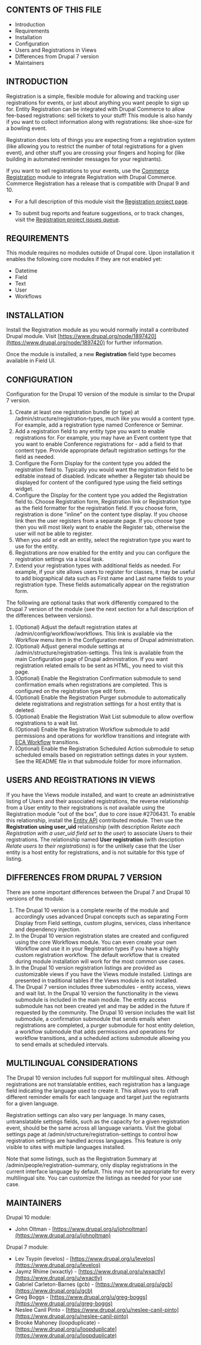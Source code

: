 CONTENTS OF THIS FILE
---------------------

 * Introduction
 * Requirements
 * Installation
 * Configuration
 * Users and Registrations in Views
 * Differences from Drupal 7 version
 * Maintainers


INTRODUCTION
------------

Registration is a simple, flexible module for allowing and tracking user registrations for events, or just about anything you want people to sign up for. Entity Registration can be integrated with Drupal Commerce to allow fee-based registrations: sell tickets to your stuff! This module is also handy if you want to collect information along with registrations: like shoe-size for a bowling event.

Registration does lots of things you are expecting from a registration system (like allowing you to restrict the number of total registrations for a given event), and other stuff you are crossing your fingers and hoping for (like building in automated reminder messages for your registrants).

If you want to sell registrations to your events, use the [Commerce Registration](https://www.drupal.org/project/commerce_registration) module to integrate Registration with Drupal Commerce.  Commerce Registration has a release that is compatible with Drupal 9 and 10.

 * For a full description of this module visit the [Registration project page](https://www.drupal.org/project/registration).

 * To submit bug reports and feature suggestions, or to track changes, visit the [Registration project issues queue](https://www.drupal.org/project/issues/registration).


REQUIREMENTS
------------

This module requires no modules outside of Drupal core. Upon installation it enables the following core modules if they are not enabled yet:

* Datetime
* Field
* Text
* User
* Workflows

INSTALLATION
------------

Install the Registration module as you would normally install a contributed
Drupal module. Visit [https://www.drupal.org/node/1897420](https://www.drupal.org/node/1897420) for further
information.

Once the module is installed, a new **Registration** field type becomes available in Field UI.

CONFIGURATION
-------------

Configuration for the Drupal 10 version of the module is similar to the Drupal 7 version.

1. Create at least one registration bundle (or type) at /admin/structure/registration-types, much like you would a content type. For example, add a registration type named Conference or Seminar.
1. Add a registration field to any entity type you want to enable registrations for. For example, you may have an Event content type that you want to enable Conference registrations for - add a field to that content type. Provide appropriate default registration settings for the field as needed.
1. Configure the Form Display for the content type you added the registration field to. Typically you would want the registration field to be editable instead of disabled. Indicate whether a Register tab should be displayed for content of the configured type using the field settings widget.
1. Configure the Display for the content type you added the Registration field to.  Choose Registration form, Registration link or Registration type as the field formatter for the registration field. If you choose form, registration is done "inline" on the content type display.  If you choose link then the user registers from a separate page.  If you choose type then you will most likely want to enable the Register tab, otherwise the user will not be able to register.
1. When you add or edit an entity, select the registration type you want to use for the entity.
1. Registrations are now enabled for the entity and you can configure the registration settings via a local task.
1. Extend your registration types with additional fields as needed. For example, if your site allows users to register for classes, it may be useful to add biographical data such as First name and Last name fields to your registration type. These fields automatically appear on the registration form.

The following are optional tasks that work differently compared to the Drupal 7 version of the module (see the next section for a full description of the differences between versions).

1. (Optional) Adjust the default registration states at /admin/config/workflow/workflows. This link is available via the Workflow menu item in the Configuration menu of Drupal administration.
1. (Optional) Adjust general module settings at /admin/structure/registration-settings. This link is available from the main Configuration page of Drupal administration. If you want registration related emails to be sent as HTML, you need to visit this page.
1. (Optional) Enable the Registration Confirmation submodule to send confirmation emails when registrations are completed. This is configured on the registration type edit form.
1. (Optional) Enable the Registration Purger submodule to automatically delete registrations and registration settings for a host entity that is deleted.
1. (Optional) Enable the Registration Wait List submodule to allow overflow registrations to a wait list.
1. (Optional) Enable the Registration Workflow submodule to add permissions and operations for workflow transitions and integrate with [ECA Workflow](https://www.drupal.org/project/eca) transitions.
1. (Optional) Enable the Registration Scheduled Action submodule to setup scheduled emails based on registration settings dates in your system. See the README file in that submodule folder for more information.


USERS AND REGISTRATIONS IN VIEWS
-----------
If you have the Views module installed, and want to create an administrative listing of Users and their associated registrations, the reverse relationship from a User entity to their registrations is not available using the Registration module "out of the box", due to core issue #2706431. To enable this relationship, install the [Entity API](https://www.drupal.org/project/entity) contributed module. Then use the **Registration using user_uid** relationship (with description *Relate each Registration with a user_uid field set to the user*) to associate Users to their registrations. The relationship named **User registration** (with desciption *Relate users to their registrations*) is for the unlikely case that the User entity is a host entity for registrations, and is not suitable for this type of listing.

DIFFERENCES FROM DRUPAL 7 VERSION
-----------
There are some important differences between the Drupal 7 and Drupal 10 versions of the module.

1. The Drupal 10 version is a complete rewrite of the module and accordingly uses advanced Drupal concepts such as separating Form Display from Field settings, custom plugins, services, class inheritance and dependency injection.
1. In the Drupal 10 version registration states are created and configured using the core Workflows module. You can even create your own Workflow and use it in your Registration types if you have a highly custom registration workflow. The default workflow that is created during module installation will work for the most common use cases.
1. In the Drupal 10 version registration listings are provided as customizable views if you have the Views module installed. Listings are presented in traditional tables if the Views module is not installed.
1. The Drupal 7 version includes three submodules - entity access, views and wait list. In the Drupal 10 version the functionality in the views submodule is included in the main module. The entity access submodule has not been created yet and may be added in the future if requested by the community. The Drupal 10 version includes the wait list submodule, a confirmation submodule that sends emails when registrations are completed, a purger submodule for host entity deletion, a workflow submodule that adds permissions and operations for workflow transitions, and a scheduled actions submodule allowing you to send emails at scheduled intervals.

MULTILINGUAL CONSIDERATIONS
-----------

The Drupal 10 version includes full support for multilingual sites. Although registrations are not translatable entities, each registration has a language field indicating the language used to create it. This allows you to craft different reminder emails for each language and target just the registrants for a given language.

Registration settings can also vary per language. In many cases, untranslatable settings fields, such as the capacity for a given registration event, should be the same across all language variants. Visit the global settings page at /admin/structure/registration-settings to control how registration settings are handled across languages. This feature is only visible to sites with multiple languages installed.

Note that some listings, such as the Registration Summary at /admin/people/registration-summary, only display registrations in the current interface language by default. This may not be appropriate for every multilingual site. You can customize the listings as needed for your use case.

MAINTAINERS
-----------

Drupal 10 module:

 * John Oltman - [https://www.drupal.org/u/johnoltman](https://www.drupal.org/u/johnoltman)

Drupal 7 module:

 * Lev Tsypin (levelos) - [https://www.drupal.org/u/levelos](https://www.drupal.org/u/levelos)
 * Jaymz Rhime (wxactly) - [https://www.drupal.org/u/wxactly](https://www.drupal.org/u/wxactly)
 * Gabriel Carleton-Barnes (gcb) - [https://www.drupal.org/u/gcb](https://www.drupal.org/u/gcb)
 * Greg Boggs - [https://www.drupal.org/u/greg-boggs](https://www.drupal.org/u/greg-boggs)
 * Neslee Canil Pinto - [https://www.drupal.org/u/neslee-canil-pinto](https://www.drupal.org/u/neslee-canil-pinto)
 * Brooke Mahoney (loopduplicate) - [https://www.drupal.org/u/loopduplicate](https://www.drupal.org/u/loopduplicate)
